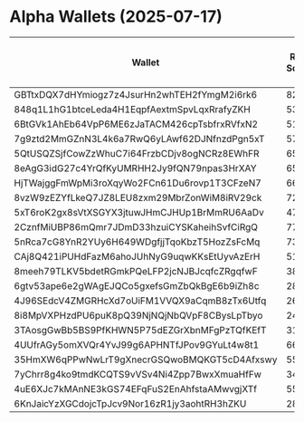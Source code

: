# Alpha Wallets (2025-07-17)

| Wallet | Risk Score | Backtesting ROI (SOL) | Portfolio Value (USD) | SOL Balance | Farming Attempts / Total Tokens | Farming Ratio (%) | Median/Avg Risk of Last 10 Tokens | Median/Avg MC of Last 10 Tokens | Winrate (%) | ROI (%) | ROI (1D) (%) | Win Rate 1D (%) | Tokens (1D) | ROI (7D) (%) | Win Rate 7D (%) | Tokens (7D) | ROI (30D) (%) | Win Rate 30D (%) | Tokens (30D) | Realized Gains (USD) | Unrealized Gains (USD) | Median/Avg Holding Time (min) | Buy Size | Median/Avg Profit % Per Trade | Median/Avg Loss % Per Trade |
|----------|----------|----------|----------|----------|----------|----------|----------|----------|----------|----------|----------|----------|----------|----------|----------|----------|----------|----------|----------|----------|----------|----------|----------|----------|----------|
| GBTtxDQX7dHYmiogz7z4JsurHn2whTEH2fYmgM2i6rk6 | 82.94 | 96.39% | $1747.91 | 7.9640 | 1 / 13 | 7.69% | 4.00/4.90 | $7.85K/$14.94K | 69.23% | 339.15% | 1.40% | 100.00% | 1 | 1.71% | 40.00% | 5 | 100.00% | 69.23% | 13 | $14118.24 | $196.09 | 36.95/580.97 | $139.97 | -/- | -/- |
| 848q1L1hG1btceLeda4H1EqpfAextmSpvLqxRrafyZKH | 53.56 | 33.52% | $3202.65 | 18.3104 | 1 / 21 | 4.76% | 0.00/0.80 | $75.02M/$279.35M | 71.43% | 20.74% | -0.00% | 0.00% | 0 | 0.01% | 100.00% | 0 | 14.32% | 90.00% | 4 | $6099.63 | $115.79 | 87442.81/89831.39 | $1333.49 | 18.64%/270.13% | -26.38%/-39.71% |
| 6BtGVk1AhEb64VpP6ME6zJaTACM426cpTsbfrxRVfxN2 | 51.70 | 22.48% | $167622.64 | 12.3335 | 10 / 831 | 1.20% | 5.00/3.40 | $223.47K/$447.81K | 47.65% | 43.82% | 0.39% | 50.00% | 0 | 0.39% | 50.00% | 0 | 20.25% | 32.50% | 43 | $86848.61 | $-1854.13 | 19654.44/41695.34 | $156.89 | 35.15%/2404.22% | -37.49%/-40.39% |
| 7g9ztd2MmGZnN3L4k6a7RwQ6yLAwf62DJNfnzdPgn5xT | 57.61 | 20.66% | $10447.72 | 51.7910 | 0 / 16 | 0.00% | 8.00/7.62 | $18.35K/$5.17M | 50.00% | 416.89% | 10.34% | 33.33% | 2 | 462.93% | 44.44% | 6 | 184.95% | 43.75% | 15 | $10403.80 | $20.59 | 813.84/5095.76 | $149.65 | 4878.49%/4878.49% | -/- |
| 5QtUSQZSjfCowZzWhuC7i64FrzbCDjv8ogNCRz8EWhFR | 65.86 | 9.72% | $5863.02 | 24.0975 | 18 / 219 | 8.22% | 6.00/5.60 | $36.03K/$456.50K | 52.05% | 15.43% | 0.00% | 0.00% | 0 | 4.16% | 100.00% | 1 | 24.45% | 66.67% | 16 | $8341.99 | $388.90 | 1187.49/42856.33 | $125.80 | 12.71%/58.53% | -15.66%/-26.17% |
| 8eAgG3idG27c4YrQfKyUMRHH2Jy9fQN79npas3HrXAY | 65.82 | 6.04% | $5869.97 | 33.9422 | 3 / 30 | 10.00% | 7.50/5.90 | $132.62K/$5.41M | 66.67% | 2.74% | 149.91% | 100.00% | 0 | 539.70% | 77.78% | 17 | 673.79% | 69.23% | 25 | $1413.37 | $-10.93 | 16.31/4427.74 | $400.44 | 7.80%/8.39% | -45.33%/-45.33% |
| HjTWajggFmWpMi3roXqyWo2FCn61Du6rovp1T3CFzeN7 | 66.19 | 5.82% | $5807.11 | 21.6206 | 0 / 36 | 0.00% | 4.00/4.50 | $5.89K/$8.11K | 66.67% | 63.77% | 1.16% | 100.00% | 0 | 3.99% | 85.71% | 1 | 15.94% | 73.33% | 5 | $3414.74 | $72.95 | 14345.55/31778.09 | $119.66 | 10.45%/120.34% | -16.39%/-18.33% |
| 8vzW9zEZYfLkeQ7JZ8LEU8zxm29MbrZonWiM8iRV29ck | 72.44 | 5.19% | $1645.43 | 9.5145 | 1 / 13 | 7.69% | 7.00/6.30 | $39.49K/$44.10K | 53.85% | 23.59% | 12.06% | 33.33% | 3 | 198.59% | 55.56% | 8 | 100.00% | 53.85% | 13 | $2327.63 | $0.00 | 48.95/1005.71 | $470.24 | -/- | -/- |
| 5xT6roK2gx8sVtXSGYX3jtuwJHmCJHUp1BrMmRU6AaDv | 47.16 | 5.08% | $29893.79 | 103.0124 | 4 / 284 | 1.41% | 4.50/5.50 | $18.79K/$105.13K | 47.54% | 121.61% | 0.00% | 0.00% | 0 | 0.11% | 50.00% | 4 | 12.41% | 47.62% | 18 | $128168.31 | $11117.18 | 534.65/25600.77 | $262.43 | 50.03%/218.06% | -25.01%/-31.69% |
| 2CznfMiUBP86mQmr7JDmD33hzuiCYSKaheihSvfCiRgQ | 77.34 | 4.90% | $1600.39 | 7.1779 | 1 / 13 | 7.69% | 3.50/4.70 | $7.85K/$14.95K | 69.23% | 510.39% | 0.71% | 100.00% | 1 | 0.66% | 40.00% | 5 | 100.00% | 69.23% | 13 | $21264.60 | $151.27 | 173.67/691.97 | $152.30 | -/- | -/- |
| 5nRca7cG8YnR2YUy6H649WDgfjjTqoKbzT5HozZsFcMq | 73.76 | 4.54% | $2071.04 | 11.9752 | 1 / 12 | 8.33% | 5.00/5.20 | $6.52K/$64.85K | 58.33% | 31.84% | 0.00% | 0.00% | 0 | 71.33% | 50.00% | 4 | 100.00% | 58.33% | 12 | $1272.75 | $0.00 | 27.77/270.96 | $161.61 | -/- | -/- |
| CAj8Q421iPUHdFazM6ahoJUhNyG9uqwKKsEtUyvAzErH | 51.00 | 3.18% | $14928.89 | 65.3312 | 0 / 30 | 0.00% | 5.00/4.60 | $22.67K/$534.71M | 46.67% | 61.96% | 12.72% | 50.00% | 0 | 636.89% | 37.50% | 7 | 2016.43% | 52.00% | 26 | $14745.77 | $-99.23 | 526.06/5383.78 | $303.08 | 971.25%/971.25% | -97.22%/-96.61% |
| 8meeh79TLKV5bdetRGmkPQeLFP2jcNJBJcqfcZRgqfwF | 38.93 | 2.58% | $3640.96 | 14.4477 | 0 / 36 | 0.00% | 0.00/2.70 | $5.38M/$41.57M | 50.00% | 11.83% | 7.20% | 57.14% | 1 | 15.55% | 57.14% | 7 | 92.72% | 43.48% | 17 | $1567.68 | $126.34 | 7338.82/47651.66 | $71.41 | 47.43%/461.27% | -25.87%/-33.63% |
| 6gtv53ape6e2gWAgEJQCo5gxefsGmZbQkBgE6b9iZh8c | 28.01 | 2.28% | $1398.10 | 8.0843 | 0 / 23 | 0.00% | 1.50/2.90 | $3.70M/$42.37M | 65.22% | 13.06% | 22.10% | 66.67% | 1 | 597.61% | 69.23% | 9 | 100.00% | 65.22% | 23 | $3215.31 | $17.51 | 231.80/1029.22 | $491.11 | -/- | -/- |
| 4J96SEdcV4ZMGRHcXd7oUiFM1VVQX9aCqmB8zTx6Utfq | 26.83 | 1.61% | $6615.94 | 19.3315 | 0 / 24 | 0.00% | 0.00/0.00 | $26.01M/$69.80M | 62.50% | 3.67% | 2.59% | 80.00% | 0 | 54.70% | 77.78% | 1 | 168.58% | 76.92% | 7 | $5435.24 | $3745.11 | 14750.89/18687.95 | $526.58 | 5.04%/22.43% | -9.16%/-10.66% |
| 8i8MpVXPHzdPU6puK8pQ39NjNQjNbQVpF8CBysLpTbyo | 24.40 | 1.32% | $4741.61 | 23.1516 | 5 / 108 | 4.63% | 4.50/4.10 | $2.19M/$13.09M | 68.52% | 1.13% | 22.84% | 83.33% | 2 | 96.35% | 76.19% | 17 | 473.83% | 71.21% | 59 | $1332.12 | $27.31 | 693.95/5053.13 | $88.16 | 4.68%/6.22% | -4.02%/-11.99% |
| 3TAosgGwBb5BS9PfKHWN5P75dEZGrXbnMFgPzTQfKEfT | 31.45 | 1.23% | $556382.64 | 90.0823 | 0 / 19 | 0.00% | 0.00/1.50 | $26.63M/$365.97M | 68.42% | 36.20% | 0.29% | 57.14% | 2 | 15.52% | 72.73% | 7 | 51.34% | 57.14% | 12 | $156736.39 | $70259.58 | 4365.93/14901.20 | $7892.80 | 55.37%/63.59% | -89.85%/-89.85% |
| 4UUfrAGy5omXVQr4YvJ99g6APHNTfJPov9GYuLt4w8t1 | 66.25 | 1.22% | $4065.62 | 12.0096 | 5 / 86 | 5.81% | 5.00/5.40 | $17.91K/$36.26K | 48.84% | 13.95% | 0.00% | 0.00% | 0 | 5.20% | 50.00% | 7 | 196.02% | 46.15% | 50 | $3536.24 | $-35.59 | 232.33/1833.86 | $215.77 | 7.51%/19.86% | -2.89%/-6.25% |
| 35HmXW6qPPwNwLrT9gXnecrGSQwoBMQKGT5cD4Afxswy | 55.76 | 1.20% | $2316.03 | 12.9215 | 0 / 53 | 0.00% | 4.00/3.50 | $19.90K/$2.65M | 45.28% | 13.62% | 73.68% | 66.67% | 1 | 57.43% | 57.14% | 2 | 40.64% | 34.78% | 17 | $1851.19 | $595.37 | 887.86/11024.67 | $171.84 | 23.86%/27.25% | -16.04%/-24.80% |
| 7yChrr8g4ko9tmdKCQTS9vVSv4Ni4Zpp7BwxXmuaHfFw | 34.55 | 1.00% | $5613.15 | 7.8304 | 0 / 47 | 0.00% | 0.00/0.90 | $8.03M/$47.18M | 48.94% | 26.46% | 3.95% | 50.00% | 1 | 8.21% | 66.67% | 2 | 33.91% | 62.50% | 5 | $16097.81 | $105.69 | 1357.69/16718.76 | $697.75 | 37.28%/70.51% | -34.23%/-39.11% |
| 4uE6XJc7kMAnNE3kGS74EFqFuS2EnAhfstaAMwvgjXTf | 55.56 | 0.00% | $4831.61 | 27.9250 | 1 / 46 | 2.17% | 5.00/4.50 | $86.01K/$540.60M | 76.09% | 263.76% | 4.67% | 83.33% | 3 | 30.05% | 71.43% | 10 | 100.00% | 76.09% | 46 | $6305.84 | $-53.08 | 266.84/1621.23 | $26.37 | -/- | -/- |
| 6KnJaicYzXGCdojcTpJcv9Nor16zR1jy3aohtRH3hZKU | 28.84 | 0.00% | $185443.52 | 967.2807 | 2 / 149 | 1.34% | 0.00/1.20 | $1.79M/$22.05M | 63.76% | 634.68% | 0.00% | 0.00% | 0 | 1.04% | 100.00% | 0 | 1.53% | 100.00% | 1 | $802938.70 | $58634.04 | 737.09/16059.93 | $407.49 | 833.95%/8637.12% | -66.14%/-61.84% |
